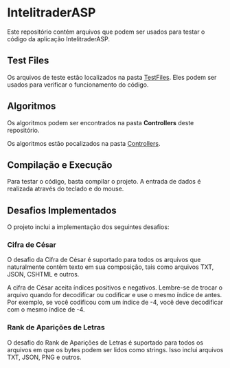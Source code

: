 # IntelitraderASP

Este repositório contém arquivos que podem ser usados para testar o código da aplicação IntelitraderASP.

## Test Files
Os arquivos de teste estão localizados na pasta [TestFiles](https://github.com/shadoso/IntelitraderASP/tree/main/IntelitraderChallenge%2FApp_Data%2FTestFiles). Eles podem ser usados para verificar o funcionamento do código.

## Algoritmos

Os algoritmos podem ser encontrados na pasta **Controllers** deste repositório.

Os algoritmos estão pocalizados na pasta
[Controllers](https://github.com/shadoso/IntelitraderASP/tree/main/IntelitraderChallenge%2FControllers).

## Compilação e Execução
Para testar o código, basta compilar o projeto. A entrada de dados é realizada através do teclado e do mouse.

## Desafios Implementados
O projeto inclui a implementação dos seguintes desafios:

### Cifra de César
O desafio da Cifra de César é suportado para todos os arquivos que naturalmente contêm texto em sua composição, tais como arquivos TXT, JSON, CSHTML e outros.

A cifra de César aceita índices positivos e negativos. Lembre-se de trocar o arquivo quando for decodificar ou codificar e use o mesmo índice de antes. Por exemplo, se você codificou com um índice de -4, você deve decodificar com o mesmo índice de -4.

### Rank de Aparições de Letras
O desafio do Rank de Aparições de Letras é suportado para todos os arquivos em que os bytes podem ser lidos como strings. Isso inclui arquivos TXT, JSON, PNG e outros.